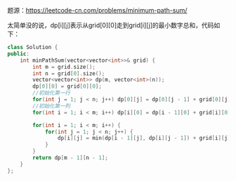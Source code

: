 题源：https://leetcode-cn.com/problems/minimum-path-sum/

太简单没的说，dp[i]\[j]表示从grid[0]\[0]走到grid[i]\[j]的最小数字总和，代码如下：

```c++
class Solution {
public:
    int minPathSum(vector<vector<int>>& grid) {
        int m = grid.size();
        int n = grid[0].size();
        vector<vector<int>> dp(m, vector<int>(n));
        dp[0][0] = grid[0][0];
        //初始化第一行
        for(int j = 1; j < n; j++) dp[0][j] = dp[0][j - 1] + grid[0][j];
        //初始化第一列
        for(int i = 1; i < m; i++) dp[i][0] = dp[i - 1][0] + grid[i][0];

        for(int i = 1; i < m; i++) {
            for(int j = 1; j < n; j++) {
                dp[i][j] = min(dp[i - 1][j], dp[i][j - 1]) + grid[i][j];
            }
        }
        return dp[m - 1][n - 1];
    }
};
```

